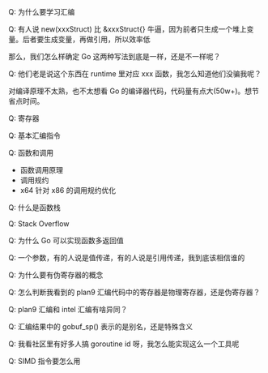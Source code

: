 Q: 为什么要学习汇编

Q: 有人说 new(xxxStruct) 比 &xxxStruct{} 牛逼，因为前者只生成一个堆上变量。后者要生成变量，再做引用，所以效率低

那么，我们怎么样确定 Go 这两种写法到底是一样，还是不一样呢？

Q: 他们老是说这个东西在 runtime 里对应 xxx 函数，我怎么知道他们没骗我呢？

对编译原理不太熟，也不太想看 Go 的编译器代码，代码量有点大(50w+)。想节省点时间。

Q: 寄存器

Q: 基本汇编指令

Q: 函数和调用

- 函数调用原理
- 调用规约
- x64 针对 x86 的调用规约优化

Q: 什么是函数栈

Q: Stack Overflow

Q: 为什么 Go 可以实现函数多返回值

Q: 一个参数，有的人说是值传递，有的人说是引用传递，我到底该相信谁的

Q: 为什么要有伪寄存器的概念

Q: 怎么判断我看到的 plan9 汇编代码中的寄存器是物理寄存器，还是伪寄存器？

Q: plan9 汇编和 intel 汇编有啥异同？

Q: 汇编结果中的 gobuf_sp() 表示的是别名，还是特殊含义

Q: 我看社区里有好多人搞 goroutine id 呀，我怎么能实现这么一个工具呢

Q: SIMD 指令要怎么用
